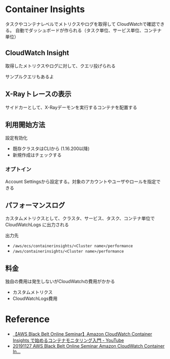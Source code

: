 # Container Insights
タスクやコンテナレベルでメトリクスやログを取得して CloudWatchで確認できる。
自動でダッシュボードが作られる（タスク単位、サービス単位、コンテナ単位）

## CloudWatch Insight
取得したメトリクスやログに対して、クエリ投げられる

サンプルクエリもあるよ

## X-Rayトレースの表示
サイドカーとして、X-Rayデーモンを実行するコンテナを配置する

## 利用開始方法
設定有効化

- 既存クラスタはCLIから (1.16.200以降)
- 新規作成はチェックする

### オプトイン
Account Settingsから設定する。対象のアカウントやユーザやロールを指定できる

## パフォーマンスログ
カスタムメトリクスとして、クラスタ、サービス、タスク、コンテナ単位で CloudWatchLogs に出力される

出力先
  - `/aws/ecs/containerinsights/<Cluster name>/performance`
  - `/aws/containerinsights/<Cluster name>/performance`

## 料金
独自の費用は発生しないがCloudWatchの費用がかかる

- カスタムメトリクス
- CloudWatchLogs費用

# Reference
- [【AWS Black Belt Online Seminar】Amazon CloudWatch Container Insights で始めるコンテナモニタリング入門 - YouTube](https://www.youtube.com/watch?v=-w1nb99hxz8&feature=youtu.be)
- [20191127 AWS Black Belt Online Seminar Amazon CloudWatch Container In…](https://www.slideshare.net/AmazonWebServicesJapan/20191127-aws-black-belt-online-seminar-amazon-cloudwatch-container-insights)